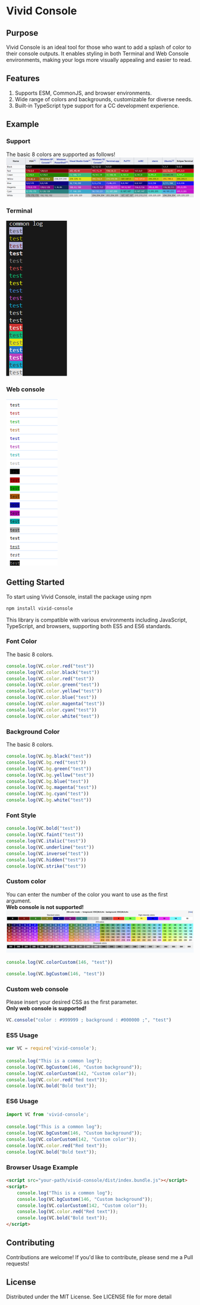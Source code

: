 # Vivid Console

## Purpose

Vivid Console is an ideal tool for those who want to add a splash of color to their console outputs. It enables styling in both Terminal and Web Console environments, making your logs more visually appealing and easier to read.

## Features
1. Supports ESM, CommonJS, and browser environments.
2. Wide range of colors and backgrounds, customizable for diverse needs.
3. Built-in TypeScript type support for a CC development experience.

## Example

### Support
The basic 8 colors are supported as follows!
![Support](/scripts/public/support.png)

### Terminal
![console](/scripts/public/jsTest.PNG)

### Web console
![webconosle](/scripts/public/webConsoleTest.PNG)

## Getting Started
To start using Vivid Console, install the package using npm

```bash
npm install vivid-console
```

This library is compatible with various environments including JavaScript, TypeScript, and browsers, supporting both ES5 and ES6 standards.

### Font Color
The basic 8 colors.
```javascript
console.log(VC.color.red("test"))
console.log(VC.color.black("test"))
console.log(VC.color.red("test"))
console.log(VC.color.green("test"))
console.log(VC.color.yellow("test"))
console.log(VC.color.blue("test"))
console.log(VC.color.magenta("test"))
console.log(VC.color.cyan("test"))
console.log(VC.color.white("test"))
```

### Background Color
The basic 8 colors.
```javascript
console.log(VC.bg.black("test"))
console.log(VC.bg.red("test"))
console.log(VC.bg.green("test"))
console.log(VC.bg.yellow("test"))
console.log(VC.bg.blue("test"))
console.log(VC.bg.magenta("test"))
console.log(VC.bg.cyan("test"))
console.log(VC.bg.white("test"))
```

### Font Style
```javascript
console.log(VC.bold("test"))
console.log(VC.faint("test"))
console.log(VC.italic("test"))
console.log(VC.underline("test"))
console.log(VC.inverse("test"))
console.log(VC.hidden("test"))
console.log(VC.strike("test"))
```

### Custom color
You can enter the number of the color you want to use as the first argument.  
<b>Web console is not supported!</b>
![](/scripts/public/customColor.png)
```javascript
console.log(VC.colorCustom(146, "test"))
```
```javascript
console.log(VC.bgCustom(146, "test"))
```

### Custom web console
Please insert your desired CSS as the first parameter.  
<b>Only web console is supported!</b>
```javascript
VC.console("color : #999999 ; background : #000000 ;", "test")
```

### ES5 Usage
```javascript
var VC = require('vivid-console'); 

console.log("This is a common log");
console.log(VC.bgCustom(146, "Custom background")); 
console.log(VC.colorCustom(142, "Custom color")); 
console.log(VC.color.red("Red text")); 
console.log(VC.bold("Bold text")); 
```

### ES6 Usage
```typescript
import VC from 'vivid-console'; 

console.log("This is a common log");
console.log(VC.bgCustom(146, "Custom background"));
console.log(VC.colorCustom(142, "Custom color")); 
console.log(VC.color.red("Red text")); 
console.log(VC.bold("Bold text"));
```

### Browser Usage Example
```html
<script src="your-path/vivid-console/dist/index.bundle.js"></script>
<script>
    console.log("This is a common log");
    console.log(VC.bgCustom(146, "Custom background"));
    console.log(VC.colorCustom(142, "Custom color")); 
    console.log(VC.color.red("Red text")); 
    console.log(VC.bold("Bold text"));
</script>
```

## Contributing
Contributions are welcome! If you'd like to contribute, please send me a Pull requests!

## License
Distributed under the MIT License. See LICENSE file for more detail